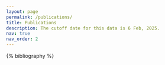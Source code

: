 ```yaml
---
layout: page
permalink: /publications/
title: Publications
description: The cutoff date for this data is 6 Feb, 2025.
nav: true
nav_order: 2
---
```


<!-- _pages/publications.md -->
<div class="publications">

{% bibliography %}

</div>
